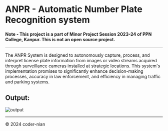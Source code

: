 # ANPR - Automatic Number Plate Recognition system
#### Note - This project is a part of Minor Project Session 2023-24 of PPN College, Kanpur. This is not an open source project. 
----
The ANPR System is designed to autonomously capture, process, and 
interpret license plate information from images or video streams 
acquired through surveillance cameras installed at strategic locations. 
This system's implementation promises to significantly enhance 
decision-making processes, accuracy in law enforcement, and 
efficiency in managing traffic and parking systems.


## Output:

![output](https://github.com/coder-nian/anpr/assets/113279627/70c4eaab-829d-4b22-93c4-3b7de961b8d2)

---
©️ 2024 coder-nian
